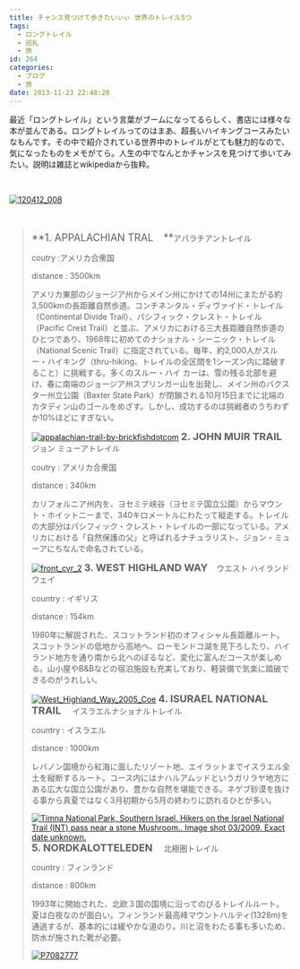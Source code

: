 ```yaml
---
title: チャンス見つけて歩きたいぃぃ 世界のトレイル5つ
tags:
  - ロングトレイル
  - 巡礼
  - 旅
id: 264
categories:
  - ブログ
  - 旅
date: 2013-11-23 22:48:20
---
```


最近「ロングトレイル」という言葉がブームになってるらしく、書店には様々な本が並んである。ロングトレイルってのはまあ、超長いハイキングコースみたいなもんです。その中で紹介されている世界中のトレイルがとても魅力的なので、気になったものをメモがてら。人生の中でなんとかチャンスを見つけて歩いてみたい。説明は雑誌とwikipediaから抜粋。

&nbsp;

[![120412_008](http://mountainboy.boo.jp/wordpress/wp-content/uploads/2013/11/120412_008.jpg)](http://mountainboy.boo.jp/wordpress/wp-content/uploads/2013/11/120412_008.jpg)

&nbsp;
> <span style="font-size: large;">**1\. APPALACHIAN TRAL　**</span>アパラチアントレイル> 
> 
> coutry :アメリカ合衆国> 
> distance : 3500km> 
> 
> アメリカ東部のジョージア州からメイン州にかけての14州にまたがる約3,500kmの長距離自然歩道。コンチネンタル・ディヴァイド・トレイル（Continental Divide Trail）、パシフィック・クレスト・トレイル（Pacific Crest Trail）と並ぶ、アメリカにおける三大長距離自然歩道のひとつであり、1968年に初めてのナショナル・シーニック・トレイル（National Scenic Trail）に指定されている。毎年、約2,000人がスルー・ハイキング（thru-hiking、トレイルの全区間を1シーズン内に踏破すること）に挑戦する。多くのスルー・ハイ カーは、雪の残る北部を避け、春に南端のジョージア州スプリンガー山を出発し、メイン州のバクスター州立公園（Baxter State Park）が閉鎖される10月15日までに北端のカタディン山のゴールをめざす。しかし、成功するのは挑戦者のうちわずか10%ほどにすぎない。> 
> 
> [![appalachian-trail-by-brickfishdotcom](http://mountainboy.boo.jp/wordpress/wp-content/uploads/2013/11/appalachian-trail-by-brickfishdotcom-1024x768.jpg)](http://mountainboy.boo.jp/wordpress/wp-content/uploads/2013/11/appalachian-trail-by-brickfishdotcom.jpg)
> **<span style="font-size: large;">2\. JOHN MUIR TRAIL</span>**    ジョン ミューアトレイル> 
> 
> coutry : アメリカ合衆国> 
> distance : 340km> 
> 
> カリフォルニア州内を、ヨセミテ峡谷（ヨセミテ国立公園）からマウント・ホイットニーまで、340キロメートルにわたって縦走する。トレイルの大部分はパシフィック・クレスト・トレイルの一部になっている。アメリカにおける「自然保護の父」と呼ばれるナチュラリスト、ジョン・ミューアにちなんで命名されている。> 
> 
> [![front_cvr_2](http://mountainboy.boo.jp/wordpress/wp-content/uploads/2013/11/front_cvr_22.jpg)](http://mountainboy.boo.jp/wordpress/wp-content/uploads/2013/11/front_cvr_22.jpg)
> <span style="font-size: large;">**3\. WEST HIGHLAND WAY**</span>    ウエスト ハイランド ウェイ> 
> 
> country : イギリス> 
> distance : 154km> 
> 
> 1980年に解説された、スコットランド初のオフィシャル長距離ルート。スコットランドの低地から高地へ、ローモンドコ湖を見下ろしたり、ハイランド地方を通り南から北へのぼるなど、変化に富んだコースが楽しめる。山小屋やB&amp;Bなどの宿泊施設も充実しており、軽装備で気楽に踏破できるのがうれしい。> 
> 
> [![West_Highland_Way_2005_Coe](http://mountainboy.boo.jp/wordpress/wp-content/uploads/2013/11/West_Highland_Way_2005_Coe-1024x685.jpg)](http://mountainboy.boo.jp/wordpress/wp-content/uploads/2013/11/West_Highland_Way_2005_Coe.jpg)
> <span style="font-size: large;">**4\. ISURAEL NATIONAL TRAIL**    </span>イスラエルナショナルトレイル> 
> 
> country : イスラエル> 
> distance : 1000km> 
> 
> レバノン国境から紅海に面したリゾート地、エイラットまでイスラエル全土を縦断するルート。コース内にはナハルアムッドというガリラヤ地方にある広大な国立公園があり、豊かな自然を堪能できる。ネゲブ砂漠を抜ける事から真夏ではなく3月初期から5月の終わりに訪れるひとが多い。> 
> 
> [![Timna National Park, Southern Israel. Hikers on the Israel National Trail (INT) pass near a stone Mushroom.. Image shot 03/2009\. Exact date unknown.](http://mountainboy.boo.jp/wordpress/wp-content/uploads/2013/11/israel-national-trail-hike_56712_600x4501.jpg)](http://mountainboy.boo.jp/wordpress/wp-content/uploads/2013/11/israel-national-trail-hike_56712_600x4501.jpg)
> <span style="font-size: large;">**5\. NORDKALOTTELEDEN**    </span>北極圏トレイル> 
> 
> country : フィンランド> 
> distance : 800km> 
> 
> 1993年に開始された、北欧３国の国境に沿ってのびるトレイルルート。夏は白夜なのが面白い。フィンランド最高峰マウントハルティ(1328m)を通過するが、基本的には緩やかな道のり。川と沼をわたる事も多いため、防水が施された靴が必要。> 
> 
> [![P7082777](http://mountainboy.boo.jp/wordpress/wp-content/uploads/2013/11/P70827771.png)](http://mountainboy.boo.jp/wordpress/wp-content/uploads/2013/11/P70827771.png)
